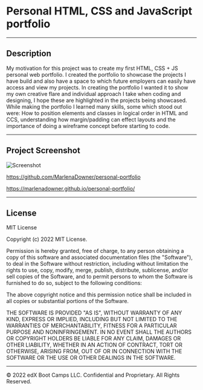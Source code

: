 # Personal HTML, CSS and JavaScript portfolio 

---

## Description 

My motivation for this project was to create my first HTML, CSS + JS personal web portfolio. I created the portfolio to showcase the projects I have build and also have a space to which future employers can easily have access and view my projects. In creating the portfolio I wanted it to show my own creative flare and individual approach I take when coding and designing, I hope these are highlighted in the projects being showcased. While making the portfolio I learned many skills, some which stood out were: How to position elements and classes in logical order in HTML and CCS, understanding how margin/padding can effect layouts and the importance of doing a wireframe concept before starting to code.

---

## Project Screenshot

![Screenshot](https://user-images.githubusercontent.com/119687938/208321431-7fcaa051-abb4-43a7-be1e-ddd85a6729c2.JPG)

https://github.com/MarlenaDowner/personal-portfolio

https://marlenadowner.github.io/personal-portfolio/

---

## License

MIT License

Copyright (c) 2022 MIT License.

Permission is hereby granted, free of charge, to any person obtaining a copy
of this software and associated documentation files (the "Software"), to deal
in the Software without restriction, including without limitation the rights
to use, copy, modify, merge, publish, distribute, sublicense, and/or sell
copies of the Software, and to permit persons to whom the Software is
furnished to do so, subject to the following conditions:

The above copyright notice and this permission notice shall be included in all
copies or substantial portions of the Software.

THE SOFTWARE IS PROVIDED "AS IS", WITHOUT WARRANTY OF ANY KIND, EXPRESS OR
IMPLIED, INCLUDING BUT NOT LIMITED TO THE WARRANTIES OF MERCHANTABILITY,
FITNESS FOR A PARTICULAR PURPOSE AND NONINFRINGEMENT. IN NO EVENT SHALL THE
AUTHORS OR COPYRIGHT HOLDERS BE LIABLE FOR ANY CLAIM, DAMAGES OR OTHER
LIABILITY, WHETHER IN AN ACTION OF CONTRACT, TORT OR OTHERWISE, ARISING FROM,
OUT OF OR IN CONNECTION WITH THE SOFTWARE OR THE USE OR OTHER DEALINGS IN THE
SOFTWARE.

---

© 2022 edX Boot Camps LLC. Confidential and Proprietary. All Rights Reserved.
